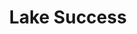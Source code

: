 ---
slug: acp-lake-success
title: Lake Success
address: 1991 Marcus Ave.
state: New York
stateAbbreviation: NY
city: New Hyde
postal: 11042
url: (https://www.radnet.com/lhr-acpny/locations/acp-lake-success)
htmlHead:    null
body:    null
appointmentUrl: (https://www.radnet.com/lenox-hill-radiology/for-patients/request-appointment)
walkInTitle: Walk-In Hours
walkInDetails: Mon - Fri | 8:00 am - 4:00 pm
places:
- {
    name: "Lenox Hill Radiology | Lake Success",
    longitude: -73.691470000000,
    latitude: 40.755120000000,
}
---